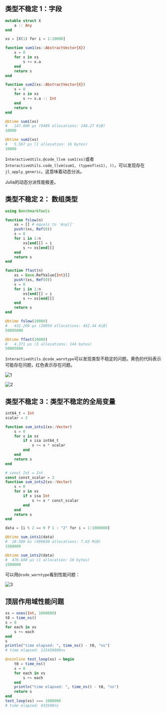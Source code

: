 ## 类型不稳定 1：字段

```julia
mutable struct X
    a :: Any
end

xs = [X(1) for i = 1:10000]

function sum1(xs::AbstractVector{X})
    s = 0
    for x in xs
        s += x.a
    end
    return s
end

function sum2(xs::AbstractVector{X})
    s = 0
    for x in xs
        s += x.a :: Int
    end
    return s
end

@btime sum1(xs)
#   147.800 μs (9489 allocations: 148.27 KiB)
10000

@btime sum2(xs)
#   5.567 μs (1 allocation: 16 bytes)
10000

```

`InteractiveUtils.@code_llvm sum1(xs)`或者 `InteractiveUtils.code_llvm(sum1, (typeof(xs1), ))`，可以发现存在 `jl_apply_generic`，这意味着动态分派。

Julia的动态分派性能极差。

## 类型不稳定 2： 数组类型

```julia
using BenchmarkTools

function fslow(n)
    xs = [] # equals to 'Any[]'
    push!(xs, Ref(0))
    s = 0
    for i in 1:n
        xs[end][] = i
        s += xs[end][]
    end
    return s
end

function ffast(n)
    xs = Base.RefValue{Int}[]
    push!(xs, Ref(0))
    s = 0
    for i in 1:n
        xs[end][] = i
        s += xs[end][]
    end
    return s
end

@btime fslow(10000)
#   432.200 μs (28950 allocations: 452.44 KiB)
50005000

@btime ffast(10000)
#   4.371 μs (3 allocations: 144 bytes)
50005000
```

`InteractiveUtils.@code_warntype`可以发现类型不稳定的问题。黄色的代码表示可能存在问题，红色表示存在问题。

![1](code_warntype1.png)

![2](code_warntype2.png)

## 类型不稳定 3：类型不稳定的全局变量

```julia
int64_t = Int
scalar = 3

function sum_ints1(xs::Vector)
    s = 0
    for x in xs
        if x isa int64_t
            s += x * scalar
        end
    end
    return s
end

# const Int = Int
const const_scalar = 3
function sum_ints2(xs::Vector)
    s = 0
    for x in xs
        if x isa Int
            s += x * const_scalar
        end
    end
    return s
end

data = [i % 2 == 0 ? 1 : "2" for i = 1:1000000]

@btime sum_ints1(data)
#  18.509 ms (499830 allocations: 7.63 MiB)
1500000

@btime sum_ints2(data)
#  476.600 μs (1 allocation: 16 bytes)
1500000
```

可以用`@code_warntype`看到性能问题：

![3](toplevel-issue.png)


## 顶层作用域性能问题

```julia
xs = ones(Int, 1000000)
t0 = time_ns()
s = 0
for each in xs
    s += each
end
s
println("time elapsed: ", time_ns() - t0, "ns")
# time elapsed: 115459800ns

@noinline test_loop(xs) = begin
    t0 = time_ns()
    s = 0
    for each in xs
        s += each
    end
    println("time elapsed: ", time_ns() - t0, "ns")
    return s
end
test_loop(xs) === 1000000
# time elapsed: 433500ns
```
